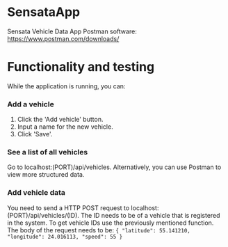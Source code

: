 # SensataApp
Sensata Vehicle Data App
Postman software: https://www.postman.com/downloads/

# Functionality and testing
While the application is running, you can:

### Add a vehicle
1. Click the 'Add vehicle' button.
2. Input a name for the new vehicle.
3. Click 'Save'.

### See a list of all vehicles
Go to localhost:(PORT)/api/vehicles.
Alternatively, you can use Postman to view more structured data.

### Add vehicle data
You need to send a HTTP POST request to localhost:(PORT)/api/vehicles/(ID). The ID needs to be of a vehicle that is registered in the system.
To get vehicle IDs use the previously mentioned function. The body of the request needs to be: `{ "latitude": 55.141210, "longitude": 24.016113, "speed": 55 }`
